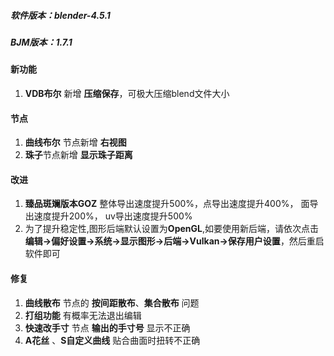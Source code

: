 ##### 软件版本：blender-4.5.1

##### BJM版本：1.7.1

#### 新功能

1. **VDB布尔** 新增 **压缩保存**，可极大压缩blend文件大小



#### 节点

1. **曲线布尔** 节点新增 **右视图**
1. **珠子**节点新增 **显示珠子距离**



#### 改进

1. **臻品斑斓版本GOZ** 整体导出速度提升500%，点导出速度提升400%， 面导出速度提升200%， uv导出速度提升500%
1. 为了提升稳定性,图形后端默认设置为**OpenGL**,如要使用新后端，请依次点击 **编辑->偏好设置->系统->显示图形->后端->Vulkan->保存用户设置**，然后重启软件即可



#### 修复

1. **曲线散布** 节点的  **按间距散布**、**集合散布** 问题
1. **打组功能** 有概率无法退出编辑
1. **快速改手寸** 节点 **输出的手寸号** 显示不正确
1. **A花丝** 、**S自定义曲线** 贴合曲面时扭转不正确
